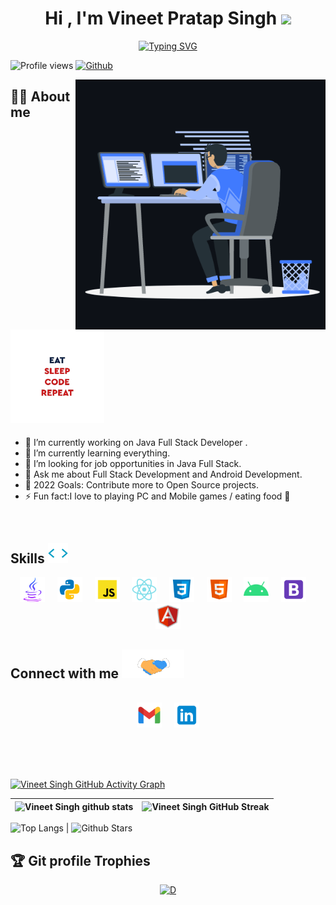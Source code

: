 <h1 align="center">Hi , I'm Vineet Pratap Singh <img src="https://github.com/imvineetpratap/ReadmeGenerator/blob/main/Icons/hii.gif" width="35"></h1>
<p align="center">
 <a href="https://git.io/typing-svg"><img src="https://readme-typing-svg.demolab.com?font=Fira+Code&duration=3000&pause=1000&width=435&lines=Full+Stack+Developer;DSA+%7C+ALGORITHIMS+%7C+OOPS;(300%2B)+question+solve+in+leetcode;2+Star+in+codechef;Always+Learning+new+thing" alt="Typing SVG" /></a>
</p>

![Profile views](https://visitor-badge.glitch.me/badge?page_id=imvineetpratap)
[![Github](https://img.shields.io/github/followers/imvineetpratap?label=Follow&style=social)](https://github.com/imvineetpratap)

<p><img height="400px" width="400px" align="right" src="https://github.com/imvineetpratap/Readmeicons/blob/main/Readmeicons/Icons/computer.gif" alt="adam-pw" /></p>

## :sassy_man:  About me <img src = "https://github.com/imvineetpratap/Readmeicons/blob/main/Readmeicons/Icons/giphy.webp" width = 150px> 
- 🔭 I’m currently working on Java Full Stack Developer .
- 🌱 I’m currently learning everything.
- 👯 I’m looking for  job opportunities in Java Full Stack. 
- 💬 Ask me about Full Stack Development and Android Development.
- 🥅 2022 Goals: Contribute more to Open Source projects.
- ⚡ Fun fact:I love to playing PC and Mobile games / eating food 🍟

<br>

<h2> Skills <img src = "https://github.com/imvineetpratap/Readmeicons/blob/main/Readmeicons/Icons/200w_s.gif" width = 32px> </h2>
<div align="center">
<img width ='40px' src ='https://github.com/imvineetpratap/Readmeicons/blob/main/Readmeicons/Icons/java.png'>
&nbsp &nbsp 
<img width ='40px' src ='https://github.com/imvineetpratap/Readmeicons/blob/main/Readmeicons/Icons/icons8-python-480.png'>
&nbsp &nbsp
<img width ='40px' src ='https://github.com/imvineetpratap/Readmeicons/blob/main/Readmeicons/Icons/javascript.png'> 
&nbsp &nbsp
 <img width ='40px' src ='https://github.com/imvineetpratap/Readmeicons/blob/main/Readmeicons/Icons/react.png'>
&nbsp &nbsp
 <img width ='40px' src ='https://github.com/imvineetpratap/Readmeicons/blob/main/Readmeicons/Icons/icons8-css3-480.png'>
&nbsp &nbsp
<img width ='40px' src ='https://github.com/imvineetpratap/Readmeicons/blob/main/Readmeicons/Icons/html.png'>
&nbsp &nbsp
<img width ='40px' src ='https://github.com/imvineetpratap/Readmeicons/blob/main/Readmeicons/Icons/icons8-android-os-240.png'>
&nbsp &nbsp 
<img width ='40px' src ='https://github.com/imvineetpratap/Readmeicons/blob/main/Readmeicons/Icons/icons8-bootstrap-480.png'>
&nbsp &nbsp 
<img width ='40px' src ='https://github.com/imvineetpratap/Readmeicons/blob/main/Readmeicons/Icons/icons8-angularjs-480.png'>

</div>

<h2> Connect with me <img src='https://github.com/imvineetpratap/Readmeicons/blob/main/Readmeicons/Icons/handshake.gif' width="100px"> </h2>
<br>

<div align="center">
<a href=""> <img width ='40px' src ='https://github.com/imvineetpratap/Readmeicons/blob/main/Readmeicons/Icons/icons8-gmail-480.png'></a>
&nbsp &nbsp 
<a href=""> <img width ='40px' src ='https://github.com/imvineetpratap/Readmeicons/blob/main/Readmeicons/Icons/icons8-linkedin-480.png'></a>

</div>

 
 
 <br><br><br>
  
[![Vineet Singh GitHub Activity Graph](https://activity-graph.herokuapp.com/graph?username=imvineetpratap&theme=tokyonight)](https://git.io/praveenscience)

| ![Vineet Singh github stats](https://github-readme-stats.vercel.app/api?username=imvineetpratap&show_icons=true&theme=tokyonight) | ![Vineet Singh GitHub Streak](https://github-readme-streak-stats.herokuapp.com/?user=imvineetpratap&theme=tokyonight) |
| --- | --- |

![Top Langs](https://github-readme-stats.vercel.app/api/top-langs/?username=imvineetpratap&theme=tokyonight&hide=jupyter%20notebook ) | ![Github Stars](https://github-readme-stats.vercel.app/api?username=imvineetpratap&show_icons=true&locale=en&count_private=true&hide_rank=true&custom_title=My%20GitHub%20Stats&disable_animations=true&theme=tokyonight) 
  
 
## :trophy: Git profile Trophies

<p align="center"> <a href="https://github.com/ryo-ma/github-profile-trophy"><img src="https://github-profile-trophy.vercel.app/?username=imvineetpratap&layout=compact&theme=algolia" alt="D" /></a> </p>


<!---
imvineetpratap/imvineetpratap is a ✨ special ✨ repository because its `README.md` (this file) appears on your GitHub profile.
You can click the Preview link to take a look at your changes.
--->
